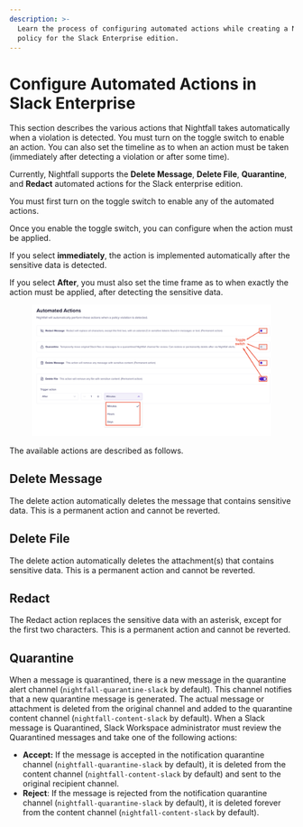 ```yaml
---
description: >-
  Learn the process of configuring automated actions while creating a Nightfall
  policy for the Slack Enterprise edition.
---
```


# Configure Automated Actions in Slack Enterprise

This section describes the various actions that Nightfall takes automatically when a violation is detected. You must turn on the toggle switch to enable an action. You can also set the timeline as to when an action must be taken (immediately after detecting a violation or after some time).

Currently, Nightfall supports the **Delete Message**, **Delete File**, **Quarantine**, and **Redact** automated actions for the Slack enterprise edition.&#x20;

You must first turn on the toggle switch to enable any of the automated actions.

Once you enable the toggle switch, you can configure when the action must be applied.&#x20;

If you select **immediately**, the action is implemented automatically after the sensitive data is detected.&#x20;

If you select **After**, you must also set the time frame as to when exactly the action must be applied, after detecting the sensitive data.

<figure><img src="../../.gitbook/assets/image (4) (1) (1).png" alt=""><figcaption></figcaption></figure>

The available actions are described as follows.

## Delete Message

The delete action automatically deletes the message that contains sensitive data. This is a permanent action and cannot be reverted.&#x20;

## Delete File

The delete action automatically deletes the attachment(s) that contains sensitive data. This is a permanent action and cannot be reverted.&#x20;

## Redact

The Redact action replaces the sensitive data with an asterisk, except for the first two characters. This is a permanent action and cannot be reverted.&#x20;

## Quarantine

When a message is quarantined, there is a new message in the quarantine alert channel (`nightfall-quarantine-slack` by default). This channel notifies that a new quarantine message is generated. The actual message or attachment is deleted from the original channel and added to the quarantine content channel (`nightfall-content-slack` by default). When a Slack message is Quarantined, Slack Workspace administrator must review the Quarantined messages and take one of the following actions:

* **Accept:** If the message is accepted in the notification quarantine channel (`nightfall-quarantine-slack` by default), it is deleted from the content channel (`nightfall-content-slack` by default) and sent to the original recipient channel.&#x20;
* **Reject**: If the message is rejected from the notification quarantine channel (`nightfall-quarantine-slack` by default), it is deleted forever from the content channel (`nightfall-content-slack` by default). &#x20;





&#x20;
